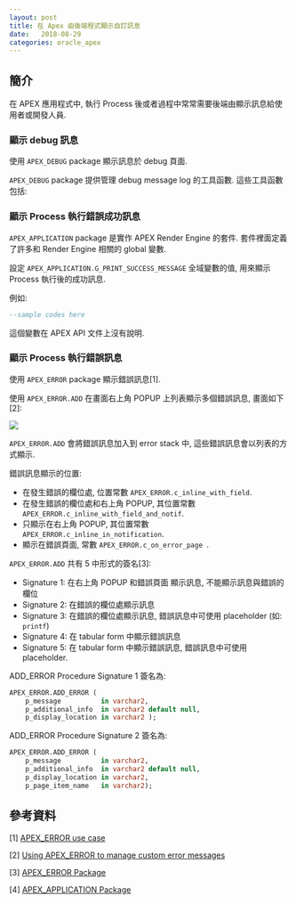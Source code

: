 ```yaml
---
layout: post
title: 在 Apex 由後端程式顯示自訂訊息
date:   2018-08-29
categories: oracle_apex
---
```

  
  
 
## 簡介

在 APEX 應用程式中, 執行 Process 後或者過程中常常需要後端由顯示訊息給使用者或開發人員.

### 顯示 debug 訊息

使用 `APEX_DEBUG` package 顯示訊息於 debug 頁面.

`APEX_DEBUG` package 提供管理 debug message log 的工具函數. 這些工具函數包括: 

### 顯示 Process 執行錯誤成功訊息

`APEX_APPLICATION` package 是實作 APEX Render Engine 的套件. 套件裡面定義了許多和 Render Engine 相關的 global 變數.

設定 `APEX_APPLICATION.G_PRINT_SUCCESS_MESSAGE` 全域變數的值, 用來顯示 Process 執行後的成功訊息.


例如:

```sql
--sample codes here
```

這個變數在 APEX API 文件上沒有說明.


### 顯示 Process 執行錯誤訊息
  
  
使用 `APEX_ERROR` package 顯示錯誤訊息[1].

使用 `APEX_ERROR.ADD` 在畫面右上角 POPUP 上列表顯示多個錯誤訊息, 畫面如下[2]:

![](https://rimblas.com/blog/wp-content/uploads/2013/10/apex_error-example.png)

`APEX_ERROR.ADD` 會將錯誤訊息加入到 error stack 中, 這些錯誤訊息會以列表的方式顯示.

錯誤訊息顯示的位置:
- 在發生錯誤的欄位處, 位置常數 `APEX_ERROR.c_inline_with_field`.
- 在發生錯誤的欄位處和右上角 POPUP, 其位置常數 `APEX_ERROR.c_inline_with_field_and_notif`.
- 只顯示在右上角 POPUP, 其位置常數 `APEX_ERROR.c_inline_in_notification`.
- 顯示在錯誤頁面, 常數 `APEX_ERROR.c_on_error_page `.

`APEX_ERROR.ADD` 共有 5 中形式的簽名[3]:
- Signature 1: 在右上角 POPUP 和錯誤頁面 顯示訊息, 不能顯示訊息與錯誤的欄位
- Signature 2: 在錯誤的欄位處顯示訊息
- Signature 3: 在錯誤的欄位處顯示訊息, 錯誤訊息中可使用 placeholder (如: `printf`)
- Signature 4: 在 tabular form 中顯示錯誤訊息
- Signature 5: 在 tabular form 中顯示錯誤訊息, 錯誤訊息中可使用 placeholder.

ADD_ERROR Procedure Signature 1 簽名為:
```sql
APEX_ERROR.ADD_ERROR (
    p_message          in varchar2,
    p_additional_info  in varchar2 default null,
    p_display_location in varchar2 );
```

ADD_ERROR Procedure Signature 2 簽名為:
```sql
APEX_ERROR.ADD_ERROR (
    p_message          in varchar2,
    p_additional_info  in varchar2 default null,
    p_display_location in varchar2,
    p_page_item_name   in varchar2);
```


## 參考資料

[1] [APEX_ERROR use case](https://rimblas.com/blog/2013/10/apex_error-use-case/)

[2] [Using APEX_ERROR to manage custom error messages](https://www.apex-at-work.com/2017/01/using-apexerror-to-manage-custom-error.html)  

[3] [APEX_ERROR Package](https://docs.oracle.com/database/121/AEAPI/apex_error.htm#AEAPI2217)

[4] [APEX_APPLICATION Package](https://docs.oracle.com/cd/E59726_01/doc.50/e39149/apex_app.htm#AEAPI216)